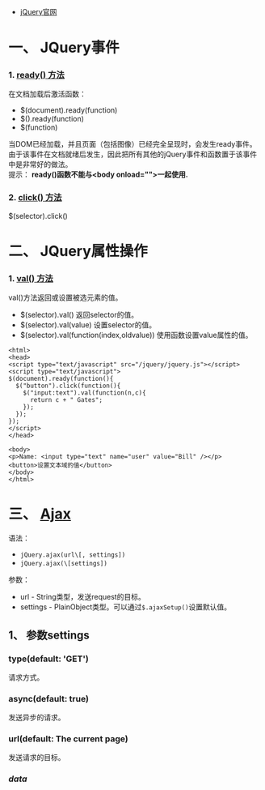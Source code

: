* [jQuery官网](https://api.jquery.com/)

# 一、 JQuery事件
### 1. [ready() 方法](http://www.w3school.com.cn/jquery/event_ready.asp)
在文档加载后激活函数：  
* $(document).ready(function)
* $().ready(function)
* $(function)

当DOM已经加载，并且页面（包括图像）已经完全呈现时，会发生ready事件。  
由于该事件在文档就绪后发生，因此把所有其他的jQuery事件和函数置于该事件中是非常好的做法。  
提示： **ready()函数不能与\<body onload="">一起使用.**

### 2. [click() 方法](http://www.w3school.com.cn/jquery/event_click.asp)
$(selector).click()  

# 二、 JQuery属性操作
### 1. [val() 方法](http://www.w3school.com.cn/jquery/attributes_val.asp)
val()方法返回或设置被选元素的值。  
* $(selector).val() 返回selector的值。
* $(selector).val(value) 设置selector的值。
* $(selector).val(function(index,oldvalue)) 使用函数设置value属性的值。

```
<html>
<head>
<script type="text/javascript" src="/jquery/jquery.js"></script>
<script type="text/javascript">
$(document).ready(function(){
  $("button").click(function(){
    $("input:text").val(function(n,c){
      return c + " Gates";
    });
  });
});
</script>
</head>

<body>
<p>Name: <input type="text" name="user" value="Bill" /></p>
<button>设置文本域的值</button>
</body>
</html>
```

# 三、 [Ajax](https://api.jquery.com/category/ajax/)
语法：  
* `jQuery.ajax(url\[, settings])`
* `jQuery.ajax(\[settings])`

参数：
* url - String类型，发送request的目标。
* settings - PlainObject类型。可以通过`$.ajaxSetup()`设置默认值。
## 1、 参数settings
### type(default: 'GET')
请求方式。  
### async(default: true)
发送异步的请求。  
### url(default: The current page)
发送请求的目标。
### _data_

